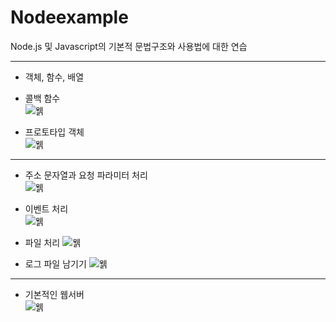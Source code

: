 # Nodeexample

Node.js 및 Javascript의 기본적 문법구조와 사용법에 대한 연습

-----------------------------------------

- 객체, 함수, 배열   

- 콜백 함수   
![웱](https://raw.githubusercontent.com/junhyuk0801/WebStudy/master/Nodejs/NodeExample/cap1.JPG)   
   
- 프로토타입 객체   
![웱](https://raw.githubusercontent.com/junhyuk0801/WebStudy/master/Nodejs/NodeExample/cap1.JPG)   
   
-------------------------------------------

- 주소 문자열과 요청 파라미터 처리   
![웱](https://raw.githubusercontent.com/junhyuk0801/WebStudy/master/Nodejs/NodeExample/cap3.JPG)   
   
- 이벤트 처리   
![웱](https://raw.githubusercontent.com/junhyuk0801/WebStudy/master/Nodejs/NodeExample/cap4.JPG)   
   
- 파일 처리
![웱](https://raw.githubusercontent.com/junhyuk0801/WebStudy/master/Nodejs/NodeExample/cap5.JPG)   
   
- 로그 파일 남기기
![웱](https://raw.githubusercontent.com/junhyuk0801/WebStudy/master/Nodejs/NodeExample/cap6.JPG)   
      
-------------------------------------------

- 기본적인 웹서버   
![웱](https://raw.githubusercontent.com/junhyuk0801/WebStudy/master/Nodejs/NodeExample/cap7.JPG)   
